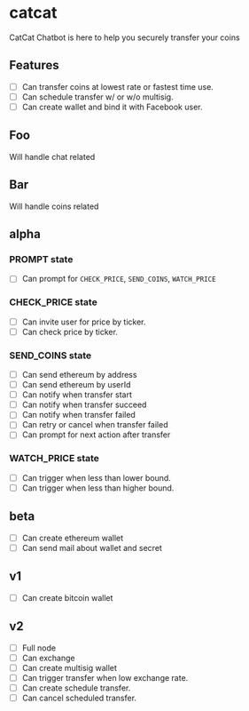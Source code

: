 # catcat
CatCat Chatbot is here to help you securely transfer your coins

## Features
- [ ] Can transfer coins at lowest rate or fastest time use.
- [ ] Can schedule transfer w/ or w/o multisig.
- [ ] Can create wallet and bind it with Facebook user.

## Foo
Will handle chat related

## Bar
Will handle coins related

## alpha
### PROMPT state
- [ ] Can prompt for `CHECK_PRICE`, `SEND_COINS`, `WATCH_PRICE`

### CHECK_PRICE state
- [ ] Can invite user for price by ticker.
- [ ] Can check price by ticker.

### SEND_COINS state
- [ ] Can send ethereum by address
- [ ] Can send ethereum by userId
- [ ] Can notify when transfer start
- [ ] Can notify when transfer succeed
- [ ] Can notify when transfer failed
- [ ] Can retry or cancel when transfer failed
- [ ] Can prompt for next action after transfer  

### WATCH_PRICE state
- [ ] Can trigger when less than lower bound.
- [ ] Can trigger when less than higher bound.

## beta
- [ ] Can create ethereum wallet
- [ ] Can send mail about wallet and secret

## v1
- [ ] Can create bitcoin wallet

## v2
- [ ] Full node
- [ ] Can exchange
- [ ] Can create multisig wallet
- [ ] Can trigger transfer when low exchange rate.
- [ ] Can create schedule transfer.
- [ ] Can cancel scheduled transfer. 